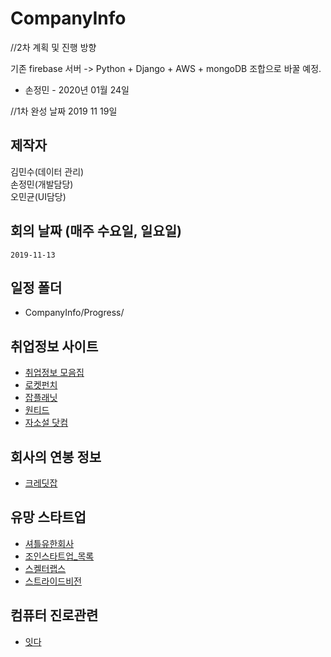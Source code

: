 # CompanyInfo
//2차 계획 및 진행 방향

기존 firebase 서버 -> Python + Django  + AWS + mongoDB 조합으로 바꿀 예정.
- 손정민 - 2020년 01월 24일



//1차 완성 날짜 2019 11 19일

## 제작자  
  김민수(데이터 관리)  
  손정민(개발담당)  
  오민균(UI담당)  
       
## 회의 날짜 (매주 수요일, 일요일)
    2019-11-13
    
## 일정 폴더
- CompanyInfo/Progress/

## 취업정보 사이트  
- [취업정보 모음집](https://github.com/jojoldu/junior-recruit-scheduler)
- [로켓펀치](https://www.rocketpunch.com/)  
- [잡플래닛](https://www.jobplanet.co.kr/welcome/index_new)
- [원티드](https://www.wanted.co.kr/newintro)
- [자소설 닷컴](https://jasoseol.com/)  

## 회사의 연봉 정보  
- [크레딧잡](https://kreditjob.com/)

## 유망 스타트업  
- [셔틀유한회사](https://www.superookie.com/jobs/5dcba15a8b129f585e5bd00f)
- [조인스타트업_목록](https://www.joinstartup.co.kr/startups)
- [스켈터랩스](https://www.superookie.com/jobs/5dc8fb038b129f585e5ba27b)
- [스트라이드비전](https://www.wanted.co.kr/company/1922)

## 컴퓨터 진로관련  
- [잇다](https://www.itdaa.net/open_mentorings?job_type%5B%5D=17&page=4)
